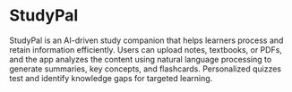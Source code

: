 # StudyPal
StudyPal is an AI-driven study companion that helps learners process and retain information efficiently. Users can upload notes, textbooks, or PDFs, and the app analyzes the content using natural language processing to generate summaries, key concepts, and flashcards. Personalized quizzes test and identify knowledge gaps for targeted learning.
